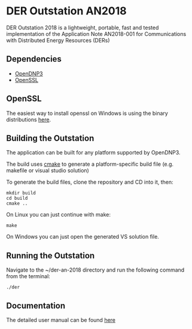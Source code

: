 # DER Outstation AN2018

DER Outstation 2018 is a lightweight, portable, fast and tested implementation of the Application Note AN2018-001 for Communications with Distributed Energy Resources (DERs)

## Dependencies

* [OpenDNP3](https://github.com/dnp3/opendnp3/)
* [OpenSSL](https://www.openssl.org/)

## OpenSSL

The easiest way to install openssl on Windows is using the binary distributions [here](https://slproweb.com/products/Win32OpenSSL.html).

## Building the Outstation

The application can be built for any platform supported by OpenDNP3.

The build uses [cmake](https://cmake.org/) to generate a platform-specific build file (e.g. makefile or visual studio solution)

To generate the build files, clone the repository and CD into it, then:

```
mkdir build
cd build
cmake ..
```

On Linux you can just continue with make:

```
make
```

On Windows you can just open the generated VS solution file.

## Running the Outstation 

Navigate to the ~/der-an-2018 directory and run the following command from the terminal:  
```
./der
```

## Documentation

The detailed user manual can be found [here](https://www.epri.com)
